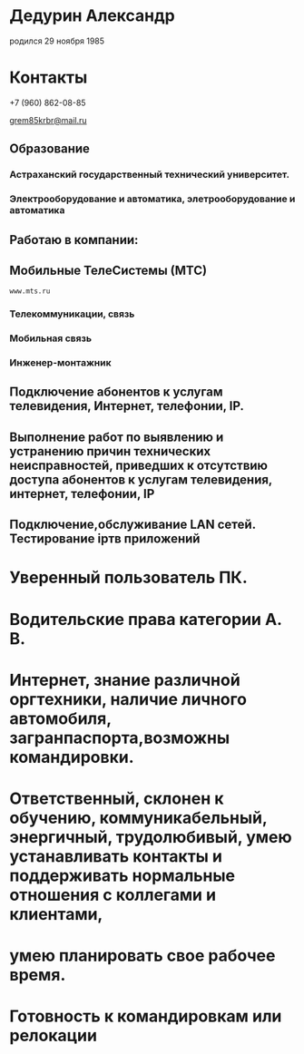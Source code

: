 #       Дедурин Александр
   родился 29 ноября 1985

#        Контакты
  +7 (960) 862-08-85
 
  grem85krbr@mail.ru 
  ## Образование
  
  ### Астраханский государственный технический университет.
   ### Электрооборудование и автоматика, элетрооборудование и автоматика
  ## Работаю в компании:
  ## Мобильные ТелеСистемы (МТС)
    www.mts.ru

  ### Телекоммуникации, связь
  ### Мобильная связь
  ### Инженер-монтажник
## Подключение абонентов к услугам телевидения, Интернет, телефонии, IP.
## Выполнение работ по выявлению и устранению причин технических неисправностей, приведших к отсутствию доступа абонентов к услугам телевидения, интернет, телефонии, IP
## Подключение,обслуживание LAN сетей. Тестирование ipтв приложений

# Уверенный пользователь ПК.
# Водительские права категории А. В.
# Интернет, знание различной оргтехники, наличие личного автомобиля, загранпаспорта,возможны командировки.
# Ответственный, склонен к обучению, коммуникабельный, энергичный, трудолюбивый, умею устанавливать контакты и поддерживать нормальные отношения с коллегами и клиентами, 
# умею планировать свое рабочее время.
# Готовность к командировкам или релокации
